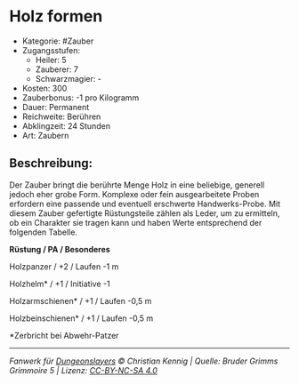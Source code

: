 # Holz formen

- Kategorie: #Zauber
- Zugangsstufen:
  - Heiler: 5
  - Zauberer: 7
  - Schwarzmagier: -
- Kosten: 300
- Zauberbonus: -1 pro Kilogramm
- Dauer: Permanent
- Reichweite: Berühren
- Abklingzeit: 24 Stunden
- Art: Zaubern

## Beschreibung:

Der Zauber bringt die berührte Menge Holz in eine beliebige, generell jedoch eher grobe Form. Komplexe oder fein ausgearbeitete Proben erfordern eine passende und eventuell erschwerte Handwerks-Probe. Mit diesem Zauber gefertigte Rüstungsteile zählen als Leder, um zu ermitteln, ob ein Charakter sie tragen kann und haben Werte entsprechend der folgenden Tabelle.



<b>Rüstung / PA / Besonderes</b>

 Holzpanzer / +2 / Laufen -1 m

 Holzhelm* / +1 / Initiative -1

 Holzarmschienen* / +1 / Laufen -0,5 m

 Holzbeinschienen* / +1 / Laufen -0,5 m



 *Zerbricht bei Abwehr-Patzer

---

_Fanwerk für [Dungeonslayers](https://www.dungeonslayers.net/) © Christian Kennig | Quelle: Bruder Grimms Grimmoire 5 | Lizenz: [CC-BY-NC-SA 4.0](https://creativecommons.org/licenses/by-nc-sa/4.0/deed.de)_
